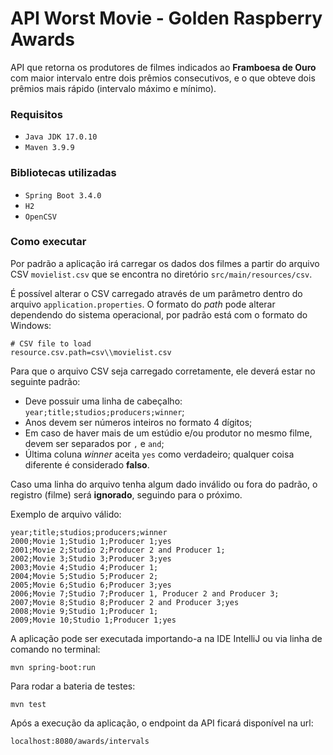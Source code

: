 # API Worst Movie - Golden Raspberry Awards

API que retorna os produtores de filmes indicados ao **Framboesa de Ouro** com maior intervalo entre dois prêmios
consecutivos, e o que obteve dois prêmios mais rápido (intervalo máximo e mínimo).

### Requisitos
- `Java JDK 17.0.10`
- `Maven 3.9.9`

### Bibliotecas utilizadas
- `Spring Boot 3.4.0`
- `H2`
- `OpenCSV`

### Como executar

Por padrão a aplicação irá carregar os dados dos filmes a partir do arquivo CSV `movielist.csv` que se encontra no
diretório `src/main/resources/csv`.

É possível alterar o CSV carregado através de um parâmetro dentro do arquivo `application.properties`.
O formato do *path* pode alterar dependendo do sistema operacional, por padrão está com o formato do Windows:
```properties
# CSV file to load
resource.csv.path=csv\\movielist.csv
```

Para que o arquivo CSV seja carregado corretamente, ele deverá estar no seguinte padrão:
- Deve possuir uma linha de cabeçalho: `year;title;studios;producers;winner`;
- Anos devem ser números inteiros no formato 4 dígitos;
- Em caso de haver mais de um estúdio e/ou produtor no mesmo filme, devem ser separados por `,` e `and`;
- Última coluna *winner* aceita `yes` como verdadeiro; qualquer coisa diferente é considerado **falso**.

Caso uma linha do arquivo tenha algum dado inválido ou fora do padrão, o registro (filme) será **ignorado**, seguindo para o próximo.

Exemplo de arquivo válido:

```csv
year;title;studios;producers;winner
2000;Movie 1;Studio 1;Producer 1;yes
2001;Movie 2;Studio 2;Producer 2 and Producer 1;
2002;Movie 3;Studio 3;Producer 3;yes
2003;Movie 4;Studio 4;Producer 1;
2004;Movie 5;Studio 5;Producer 2;
2005;Movie 6;Studio 6;Producer 3;yes
2006;Movie 7;Studio 7;Producer 1, Producer 2 and Producer 3;
2007;Movie 8;Studio 8;Producer 2 and Producer 3;yes
2008;Movie 9;Studio 1;Producer 1;
2009;Movie 10;Studio 1;Producer 1;yes
```

A aplicação pode ser executada importando-a na IDE IntelliJ ou via linha de comando no terminal:

```console
mvn spring-boot:run
```

Para rodar a bateria de testes:
```console
mvn test
```

Após a execução da aplicação, o endpoint da API ficará disponível na url:
```console
localhost:8080/awards/intervals
```